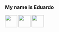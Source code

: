 ### My name is Eduardo 
<img style="width:40px" src="https://cdn.jsdelivr.net/gh/devicons/devicon/icons/php/php-plain.svg" />
<img style="width:40px" src="https://cdn.jsdelivr.net/gh/devicons/devicon/icons/css3/css3-original.svg" />
<img style="width:40px" src="https://cdn.jsdelivr.net/gh/devicons/devicon/icons/html5/html5-original.svg" />
          
 
          
            
          
          
          
          


<!--
**Eduardo-Montanhani/Eduardo-Montanhani** is a ✨ _special_ ✨ repository because its `README.md` (this file) appears on your GitHub profile.

Here are some ideas to get you started:

- 🔭 I’m currently working on ...
- 🌱 I’m currently learning ...
- 👯 I’m looking to collaborate on ...
- 🤔 I’m looking for help with ...
- 💬 Ask me about ...
- 📫 How to reach me: ...
- 😄 Pronouns: ...
- ⚡ Fun fact: ...
-->
